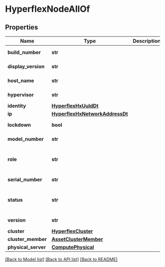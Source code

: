 # HyperflexNodeAllOf

## Properties
Name | Type | Description | Notes
------------ | ------------- | ------------- | -------------
**build_number** | **str** |  | [optional] [readonly] 
**display_version** | **str** |  | [optional] [readonly] 
**host_name** | **str** |  | [optional] [readonly] 
**hypervisor** | **str** |  | [optional] [readonly] 
**identity** | [**HyperflexHxUuIdDt**](HyperflexHxUuIdDt.md) |  | [optional] 
**ip** | [**HyperflexHxNetworkAddressDt**](HyperflexHxNetworkAddressDt.md) |  | [optional] 
**lockdown** | **bool** |  | [optional] [readonly] 
**model_number** | **str** |  | [optional] [readonly] 
**role** | **str** |  | [optional] [readonly] [default to 'UNKNOWN']
**serial_number** | **str** |  | [optional] [readonly] 
**status** | **str** |  | [optional] [readonly] [default to 'UNKNOWN']
**version** | **str** |  | [optional] [readonly] 
**cluster** | [**HyperflexCluster**](.md) |  | [optional] 
**cluster_member** | [**AssetClusterMember**](.md) |  | [optional] 
**physical_server** | [**ComputePhysical**](.md) |  | [optional] 

[[Back to Model list]](../README.md#documentation-for-models) [[Back to API list]](../README.md#documentation-for-api-endpoints) [[Back to README]](../README.md)


